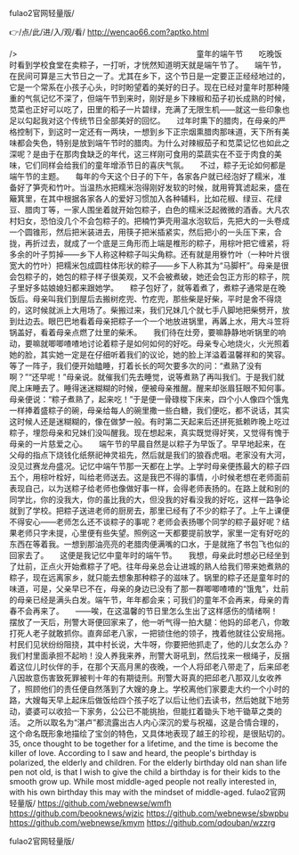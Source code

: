 
fulao2官网轻量版/




👉/点/此/进/入/观/看/ http://wencao66.com?aptko.html




/>　　　　　　　　　　　　　　　　　　　　　　　童年的端午节　　吃晚饭时看到学校食堂在卖粽子，一打听，才恍然知道明天就是端午节了。　　端午节，在民间可算是三大节日之一了。尤其在乡下，这个节日是一定要正正经经地过的，它是一个常系在小孩子心头，时时盼望着的美好的日子。现在已经对童年时那种隆重的气氛记忆不深了，但端午节到来时，刚好是乡下辣椒和茄子初长成熟的时候，苋菜也正好可以吃了，田里的稻子一片碧绿，充满了无限生机——就这一些印象也足以勾起我对这个传统节日全部美好的回忆。　　过年时熏下的腊肉，在母亲的严格控制下，到这时一定还有一两块，一想到乡下正宗烟熏腊肉那味道，天下所有美味都会失色，特别是放到端午节时的腊肉。为什么对辣椒茄子和苋菜记忆也如此之深呢？是由于在那肉食缺乏的年代，这三样刚可食用的菜蔬实在不亚于肉食的美味，它们同样会给我们的童年增添节日的喜庆气氛。　　不过，粽子无论如何都是端午节的主题。　　每年的今天这个日子的下午，各家各户就已经泡好了糯米，准备好了笋壳和竹叶。当温热水把糯米泡得刚好发软的时候，就用筲箕滤起来，盛在簸箕里，在其中根据各家各人的爱好习惯加入各种辅料，比如花椒、绿豆、花绿豆、腊肉丁等，一家人围坐着就开始包粽子，白色的糯米泛起微微的酒香。大凡农村妇女，恐怕没几个不会包粽子的。把楠竹笋壳用温水泡软后，先把大的一头卷成一个圆锥形，然后把米装进去，用筷子把米插紧实，然后把小的一头压下来，合拢，再折过去，就成了一个底是三角形而上端是椎形的粽子，用棕叶把它缠紧，将多余的叶子剪掉——乡下人称这种粽子叫尖角粽。还有就是用簝竹叶（一种叶片很宽大的竹叶）把糯米包成圆柱体形状的粽子——乡下人称其为“马脚杆”。母亲是很会包粽子的，她包的粽子样子很美观，又不会被煮破，她还会包正方形的粽子，院子里好多姑娘媳妇都来跟她学。　　粽子包好了，就等着煮了，煮粽子通常是在晚饭后。母亲叫我们到屋后去搬树疙兜、竹疙兜，那些柴是好柴，平时是舍不得烧的，这时候就派上大用场了。柴搬过来，我们兄妹几个就七手八脚地把柴劈开，放到灶边去。眼巴巴地看着母亲把粽子一个一个地放进锅里，再羼上水，用大斗笠将锅盖好，看着母亲点燃了灶里的柴禾。　　我们待在灶旁，要嘛静静地听锅里的响动，要嘛就唧唧喳喳地讨论着粽子是如何如何的好吃。母亲专心地烧火，火光照着她的脸，其实她一定是在仔细听着我们的议论，她的脸上洋溢着温馨祥和的笑容。等了一阵子，我们便开始瞌睡，打着长长的呵欠要多次的问：“煮熟了没有啊？”“还早呢！”母亲说。就催我们先去睡觉，说等煮熟了再叫我们。于是我们就爬上床睡去了。睡得迷迷糊糊的时候，便被母亲推醒。醒来却张眉狂眼不知何事。母亲便说：“粽子煮熟了，起来吃！”于是便一骨碌梭下床来，四个小人像四个饿鬼一样捧着盛粽子的碗，母亲给每人的碗里撒一些白糖，我们便吃，都不说话，其实这时候人还是迷糊糊的，像在做梦一般。有时第二天起来后还拼死抵赖昨晚上吃过粽子，埋怨母亲和兄妹们没叫醒我。现在想起来，真实既觉得好笑，又觉得有愧于母亲的一片慈爱之心。　　端午节的早晨自然是以粽子为早饭了。早早地起来，在父母的指点下烧钱化纸祭祀神灵祖先，然后就是我们的狼吞虎咽。老家没有大河，没见过赛龙舟盛况。记忆中端午节那一天都在上学。上学时母亲便拣最大的粽子四五个，用棕叶栓好，叫给老师送去。这是我巴不得的事情，小时候老想在老师面前表现自己，以为送粽子给老师也像做好事一样，会得老师表扬的。在路上就和别的同学比，你的没我大，你的虽比我的大，但没我的好看没我的好吃，这样一路争论就到了学校。把粽子送进老师的厨房去，那里已经有了不少的粽子了。上午上课便不得安心——老师怎么还不谈粽子的事呢？老师会表扬哪个同学的粽子最好呢？结果老师只字未提，心里便有些失望。照例这一天都要提前放学，家里一定有好吃的东西在等着我。一想到那油亮亮的老腊肉便满嘴的口水，于是就拖了书包飞也似的回家去了。　　这便是我记忆中童年时的端午节。　　我想，母亲此时想必已经坐到了灶前，正点火开始煮粽子了吧。往年母亲总会让进城的熟人给我们带来她煮熟的粽子，现在远离家乡，就只能去想象那种粽子的滋味了。锅里的粽子还是童年时的味道，可是，父亲早已不在，母亲的身边已没有了那一群唧唧喳喳的“饿鬼”，灶前的母亲已经是满头白发。端午节，年年都会来；可我们的童年不会再来，母亲的青春不会再来了。　　——唉，在这温馨的节日里怎么生出了这样感伤的情绪啊！　　
　　摆放了一天后，刑警大哥便回家来了，他一听气得一拍大腿：他妈的邱老八，你敢打死人老子就敢抓你。直奔邱老八家，一把锁住他的领子，拽着他就往公安局拖。村民们见状纷纷阻挠，其中村长说，大牛呀，你要把他抓走了，他的儿女怎么办？我们村里面承担不起哟！没人养我来养，刑警大哥吼到，然后找来一根绳子，反捆着这位儿时伙伴的手，在那个天高月黑的夜晚，一个人将邱老八带走了，后来邱老八因故意伤害致死罪被判十年的有期徒刑。刑警大哥真的把邱老八那双儿女收养了，照顾他们的责任便自然落到了大嫂的身上。学校离他们家要走大约一个小时的路，大嫂每天早上起床后做饭给四个孩子吃了以后让他们去读书，然后她就下地劳动，婆婆可以收拾一下家务，公公已不能挑抬，但能扛着锄头下地干锄草之类的活。
之所以取名为“湛卢”都流露出古人内心深沉的爱与祝福，这是合情合理的，这个命名既形象地描绘了宝剑的特色，又具体地表现了越王的珍视，是很贴切的。
35, once thought to be together for a lifetime, and the time is become the killer of love.
According to I saw and heard, the people's birthday is polarized, the elderly and children.
For the elderly birthday old nan shan life pen not old, is that I wish to give the child a birthday is for their kids to the smooth grow up.
While most middle-aged people not really interested in, with his own birthday this may with the mindset of middle-aged.
fulao2官网轻量版/ https://github.com/webnewse/wmfh
https://github.com/beooknews/wjzic
https://github.com/webnewse/sbwpbu
https://github.com/webnewse/kmym
https://github.com/qdouban/wzzrg





fulao2官网轻量版/
